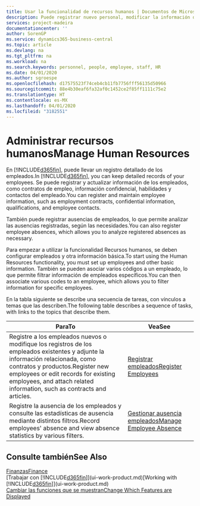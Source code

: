 ```yaml
---
title: Usar la funcionalidad de recursos humanos | Documentos de Microsoft
description: Puede registrar nuevo personal, modificar la información del personal existente y registrar y analizar las ausencias.
services: project-madeira
documentationcenter: ''
author: SorenGP
ms.service: dynamics365-business-central
ms.topic: article
ms.devlang: na
ms.tgt_pltfrm: na
ms.workload: na
ms.search.keywords: personnel, people, employee, staff, HR
ms.date: 04/01/2020
ms.author: sgroespe
ms.openlocfilehash: d17575523f74ceb4cb11fb7756fff56135d50966
ms.sourcegitcommit: 88e4b30eaf6fa32af0c1452ce2f85ff1111c75e2
ms.translationtype: HT
ms.contentlocale: es-MX
ms.lasthandoff: 04/01/2020
ms.locfileid: "3182551"
---
```

# <a name="manage-human-resources"></a><span data-ttu-id="976e8-103">Administrar recursos humanos</span><span class="sxs-lookup"><span data-stu-id="976e8-103">Manage Human Resources</span></span>
<span data-ttu-id="976e8-104">En [!INCLUDE[d365fin](includes/d365fin_md.md)], puede llevar un registro detallado de los empleados.</span><span class="sxs-lookup"><span data-stu-id="976e8-104">In [!INCLUDE[d365fin](includes/d365fin_md.md)], you can keep detailed records of your employees.</span></span> <span data-ttu-id="976e8-105">Se puede registrar y actualizar información de los empleados, como contratos de empleo, información confidencial, habilidades y contactos del empleado.</span><span class="sxs-lookup"><span data-stu-id="976e8-105">You can register and maintain employee information, such as employment contracts, confidential information, qualifications, and employee contacts.</span></span>

<span data-ttu-id="976e8-106">También puede registrar ausencias de empleados, lo que permite analizar las ausencias registradas, según las necesidades.</span><span class="sxs-lookup"><span data-stu-id="976e8-106">You can also register employee absences, which allows you to analyze registered absences as necessary.</span></span>

<span data-ttu-id="976e8-107">Para empezar a utilizar la funcionalidad Recursos humanos, se deben configurar empleados y otra información básica.</span><span class="sxs-lookup"><span data-stu-id="976e8-107">To start using the Human Resources functionality, you must set up employees and other basic information.</span></span> <span data-ttu-id="976e8-108">También se pueden asociar varios códigos a un empleado, lo que permite filtrar información de empleados específicos.</span><span class="sxs-lookup"><span data-stu-id="976e8-108">You can then associate various codes to an employee, which allows you to filter information for specific employees.</span></span>

<span data-ttu-id="976e8-109">En la tabla siguiente se describe una secuencia de tareas, con vínculos a temas que las describen.</span><span class="sxs-lookup"><span data-stu-id="976e8-109">The following table describes a sequence of tasks, with links to the topics that describe them.</span></span>

| <span data-ttu-id="976e8-110">Para</span><span class="sxs-lookup"><span data-stu-id="976e8-110">To</span></span> | <span data-ttu-id="976e8-111">Vea</span><span class="sxs-lookup"><span data-stu-id="976e8-111">See</span></span> |
| --- | --- |
| <span data-ttu-id="976e8-112">Registre a los empleados nuevos o modifique los registros de los empleados existentes y adjunte la información relacionada, como contratos y productos.</span><span class="sxs-lookup"><span data-stu-id="976e8-112">Register new employees or edit records for existing employees, and attach related information, such as contracts and articles.</span></span> |[<span data-ttu-id="976e8-113">Registrar empleados</span><span class="sxs-lookup"><span data-stu-id="976e8-113">Register Employees</span></span>](hr-how-register-employees.md) |
| <span data-ttu-id="976e8-114">Registre la ausencia de los empleados y consulte las estadísticas de ausencia mediante distintos filtros.</span><span class="sxs-lookup"><span data-stu-id="976e8-114">Record employees' absence and view absence statistics by various filters.</span></span> |[<span data-ttu-id="976e8-115">Gestionar ausencia empleados</span><span class="sxs-lookup"><span data-stu-id="976e8-115">Manage Employee Absence</span></span>](hr-how-manage-absence.md) |

## <a name="see-also"></a><span data-ttu-id="976e8-116">Consulte también</span><span class="sxs-lookup"><span data-stu-id="976e8-116">See Also</span></span>
[<span data-ttu-id="976e8-117">Finanzas</span><span class="sxs-lookup"><span data-stu-id="976e8-117">Finance</span></span>](finance.md)  
<span data-ttu-id="976e8-118">[Trabajar con [!INCLUDE[d365fin](includes/d365fin_md.md)]](ui-work-product.md)</span><span class="sxs-lookup"><span data-stu-id="976e8-118">[Working with [!INCLUDE[d365fin](includes/d365fin_md.md)]](ui-work-product.md)</span></span>  
[<span data-ttu-id="976e8-119">Cambiar las funciones que se muestran</span><span class="sxs-lookup"><span data-stu-id="976e8-119">Change Which Features are Displayed</span></span>](ui-experiences.md)        
